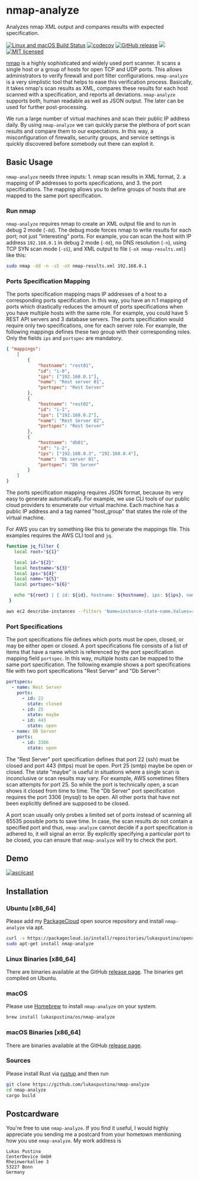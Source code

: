 # nmap-analyze

Analyzes nmap XML output and compares results with expected specification.

[![Linux and macOS Build Status](https://travis-ci.org/lukaspustina/nmap-analyze.svg?branch=master)](https://travis-ci.org/lukaspustina/nmap-analyze) [![codecov](https://codecov.io/gh/lukaspustina/nmap-analyze/branch/master/graph/badge.svg)](https://codecov.io/gh/lukaspustina/nmap-analyze) [![GitHub release](https://img.shields.io/github/release/lukaspustina/nmap-analyze.svg)](https://github.com/lukaspustina/nmap-analyze/releases) [![](https://img.shields.io/crates/v/nmap-analyze.svg)](https://crates.io/crates/nmap-analyze) [![MIT licensed](https://img.shields.io/badge/license-MIT-blue.svg?label=License)](./LICENSE)

[nmap](https://nmap.org) is a highly sophisticated and widely used port scanner. It scans a single host or a group of hosts for open TCP and UDP ports. This allows administrators to verify firewall and port filter configurations. `nmap-analyze` is a very simplistic tool that helps to ease this verification process. Basically, it takes nmap's scan results as XML, compares these results for each host scanned with a specification, and reports all deviations. `nmap-analyze` supports both, human readable as well as JSON output. The later can be used for further post-processing.

We run a large number of virtual machines and scan their public IP address daily. By using `nmap-analyze` we can quickly parse the plethora of port scan results and compare them to our expectations. In this way, a misconfiguration of firewalls, security groups, and service settings is quickly discovered before somebody out there can exploit it. 


## Basic Usage

`nmap-analyze` needs three inputs: 1. nmap scan results in XML format, 2. a mapping of IP addresses to ports specifications, and 3. the port specifications. The mapping allows you to define groups of hosts that are mapped to the same port specification. 


### Run nmap

`nmap-analyze` requires nmap to create an XML output file and to run in debug 2 mode (`-dd`). The debug mode forces nmap to write results for each port; not just "interesting" ports. For example, you can scan the host with IP address `192.168.0.1` in debug 2 mode (`-dd`), no DNS resolution (`-n`), using TCP SYN scan mode (`-sS`), and XML output to file (`-oX nmap-results.xml`) like this:

```bash
sudo nmap -dd -n -sS -oX nmap-results.xml 192.168.0.1
```


### Ports Specification Mapping

The ports specification mapping maps IP addresses of a host to a corresponding ports specification. In this way, you have an n:1 mapping of ports which drastically reduces the amount of ports specifications when you have multiple hosts with the same role. For example, you could have 5 REST API servers and 3 database servers. The ports specification would require only two specifications, one for each server role. For example, the following mappings defines these two group with their corresponding roles. Only the fields `ips` and `portspec` are mandatory. 

```json
{ "mappings":
    [
        {
            "hostname": "rest01",
            "id": "i-0",
            "ips": ["192.168.0.1"],
            "name": "Rest server 01",
            "portspec": "Rest Server"
        },
        {
            "hostname": "rest02",
            "id": "i-1",
            "ips": ["192.168.0.2"],
            "name": "Rest Server 02",
            "portspec": "Rest Server"
        },
        {
            "hostname": "db01",
            "id": "i-2",
            "ips": ["192.168.0.3", "192.168.0.4"],
            "name": "Db server 01",
            "portspec": "Db Server"
        }
    ]
}
```

The ports specification mapping requires JSON format, because its very easy to generate automatically. For example, we use CLI tools of our public cloud providers to enumerate our virtual machine. Each machine has a public IP address and a tag named "host_group" that states the role of the virtual machine.

For AWS you can try something like this to generate the mappings file. This examples requires the AWS CLI tool and `jq`.

```bash
function jq_filter {
   local root="${1}"

   local id="${2}"
   local hostname="${3}"
   local ips="${4}"
   local name="${5}"
   local portspec="${6}"

   echo "${root} | { id: ${id}, hostname: ${hostname}, ips: ${ips}, name: ${name}, portspec: ${portspec} }"
 }

aws ec2 describe-instances --filters 'Name=instance-state-name,Values=running' --output json | jq -r "$(jq_filter '.Reservations[].Instances[]' '.InstanceId' '.PublicDnsName' '[ .PublicIpAddress ]' '.Tags[] | select(.Key=="Name") .Value' '.Tags[] | select(.Key=="host_group") .Value')" > portspec_mapping.json
```


### Port Specifications

The port specifications file defines which ports must be open, closed, or may be either open or closed. A port specifications file consists of a list of items that have a name which is referenced by the port specification mapping field `portspec`. In this way, multiple hosts can be mapped to the same port specification. The following example shows a port specifications file with two port specifications "Rest Server" and "Db Server":

```yaml
portspecs:
  - name: Rest Server
    ports:
      - id: 22
        state: closed
      - id: 25
        state: maybe
      - id: 443
        state: open
  - name: DB Server
    ports:
      - id: 3306
        state: open
```

The "Rest Server" port specification defines that port 22 (ssh) must be closed and port 443 (https) must be open. Port 25 (smtp) maybe be open or closed. The state "maybe" is useful in situations where a single scan is inconclusive or scan results may vary. For example, AWS sometimes filters scan attempts for port 25. So while the port is technically open, a scan shows it closed from time to time. The "Db Server" port specification requires the port 3306 (mysql) to be open. All other ports that have not been explicitly defined are supposed to be closed.

A port scan usually only probes a limited set of ports instead of scanning all 65535 possible ports to save time. In case, the scan results do not contain a specified port and thus, `nmap-analyze` cannot decide if a port specification is adhered to, it will signal an error. By explicitly specifying a particular port to be closed, you can ensure that `nmap-analyze` will try to check the port.

## Demo

[![asciicast](https://asciinema.org/a/240985.png)](https://asciinema.org/a/240985)

## Installation

### Ubuntu [x86_64]

Please add my [PackageCloud](https://packagecloud.io/lukaspustina/opensource) open source repository and install `nmap-analyze` via apt.

```bash
curl -s https://packagecloud.io/install/repositories/lukaspustina/opensource/script.deb.sh | sudo bash
sudo apt-get install nmap-analyze
```

### Linux Binaries [x86_64]

There are binaries available at the GitHub [release page](https://github.com/lukaspustina/nmap-analyze/releases). The binaries get compiled on Ubuntu.

### macOS

Please use [Homebrew](https://brew.sh) to install `nmap-analyze` on your system.

```bash
brew install lukaspustina/os/nmap-analyze
```

### macOS Binaries [x86_64]

There are binaries available at the GitHub [release page](https://github.com/lukaspustina/nmap-analyze/releases).

### Sources

Please install Rust via [rustup](https://www.rustup.rs) and then run

```bash
git clone https://github.com/lukaspustina/nmap-analyze
cd nmap-analyze
cargo build
```

  
## Postcardware

You're free to use `nmap-analyze`. If you find it useful, I would highly appreciate you sending me a postcard from your hometown mentioning how you use `nmap-analyze`. My work address is

```
Lukas Pustina
CenterDevice GmbH
Rheinwerkallee 3
53227 Bonn
Germany
```

